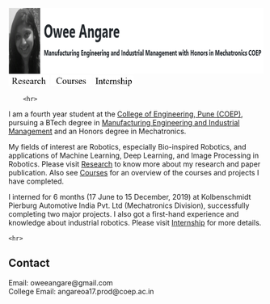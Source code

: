 
<img src=image.png height="130"/> <br>
	<a href="/owee.github.io/research.html"><img src = owee_buttons/research.JPG width="80"></a>
         <a href="/owee.github.io/courses.html"><img src = owee_buttons/courses.JPG width="80"></a>
         <a href="/owee.github.io/internship.html"><img src = owee_buttons/internship.JPG width="80"></a>
		 

        <hr>
<p>I am a fourth year student at the <a href="https://www.coep.org.in/">College of Engineering, Pune (COEP)</a>, pursuing a BTech degree in <a href="https://www.coep.org.in/departments/production">Manufacturing Engineering and Industrial Management</a> and an Honors degree in Mechatronics.</p>

<p>My fields of interest are Robotics, especially Bio-inspired Robotics, and applications of Machine Learning, Deep Learning, and Image Processing in Robotics. Please visit <a href="/owee.github.io/research.html">Research</a> to know more about my research and paper publication. Also see <a href="/owee.github.io/courses.html">Courses</a> for an overview of the courses and projects I have completed.</p>

<p>I interned for 6 months (17 June to 15 December, 2019) at Kolbenschmidt Pierburg Automotive India Pvt. Ltd (Mechatronics Division), successfully completing two major projects. I also got a first-hand experience and knowledge about industrial robotics. Please visit <a href="/owee.github.io/internship.html">Internship</a> for more details.     <br />

	<hr>
<h2 id="contact">Contact</h2>
<p>Email: oweeangare@gmail.com<br /> College Email: angareoa17.prod@coep.ac.in</p>
